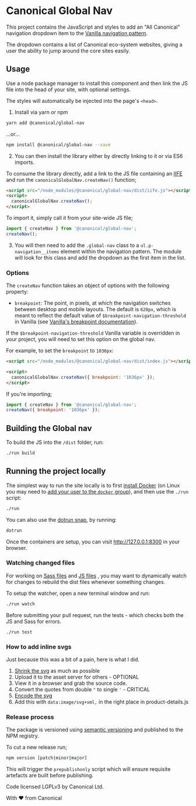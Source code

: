 # Canonical Global Nav

This project contains the JavaScript and styles to add an "All Canonical" navigation dropdown item to the [Vanilla navigation pattern](https://vanillaframework.io/docs/patterns/navigation#global-navigation).

The dropdown contains a list of Canonical eco-system websites, giving a user the ability to jump around the core sites easily.

## Usage

Use a node package manager to install this component and then link the JS file into the head of your site, with optional settings.

The styles will automatically be injected into the page's `<head>`.

1. Install via yarn or npm

```bash
yarn add @canonical/global-nav

```

...or...

```bash
npm install @canonical/global-nav --save
```

2. You can then install the library either by directly linking to it or via ES6 imports.

To consume the library directly, add a link to the JS file containing an [IIFE](https://developer.mozilla.org/en-US/docs/Glossary/IIFE) and run the `canonicalGlobalNav.createNav()` function;

```html
<script src="/node_modules/@canonical/global-nav/dist/iife.js"></script>
<script>
  canonicalGlobalNav.createNav();
</script>
```

To import it, simply call it from your site-wide JS file;

```js
import { createNav } from '@canonical/global-nav';
createNav();
```

3. You will then need to add the `.global-nav` class to a `ul.p-navigation__items` element within the navigation pattern. The module will look for this class and add the dropdown as the first item in the list.

### Options

The `createNav` function takes an object of options with the following property:

- `breakpoint`: The point, in pixels, at which the navigation switches between desktop and mobile layouts. The default is `620px`, which is meant to reflect the default value of `$breakpoint-navigation-threshold` in Vanilla (see [Vanilla's breakpoint documentation](https://vanillaframework.io/docs/settings/breakpoint-settings)).

If the `$breakpoint-navigation-threshold` Vanilla variable is overridden in your project, you will need to set this option on the global nav.

For example, to set the `breakpoint` to `1036px`:

```html
<script src="/node_modules/@canonical/global-nav/dist/index.js"></script>

<script>
  canonicalGlobalNav.createNav({ breakpoint: '1036px' });
</script>
```

If you're importing;

```js
import { createNav } from '@canonical/global-nav';
createNav({ breakpoint: '1036px' });
```

## Building the Global nav

To build the JS into the `/dist` folder, run:

```bash
./run build
```

## Running the project locally

The simplest way to run the site locally is to first [install Docker](https://docs.docker.com/engine/installation/) (on Linux you may need to [add your user to the `docker` group](https://docs.docker.com/engine/installation/linux/linux-postinstall/)), and then use the `./run` script:

```bash
./run
```

You can also use the [dotrun snap](https://snapcraft.io/dotrun), by running:

```bash
dotrun
```

Once the containers are setup, you can visit <http://127.0.0.1:8300> in your browser.

### Watching changed files

For working on [Sass files](src/sass) and [JS files](src/js) , you may want to dynamically watch for changes to rebuild the dist files whenever something changes.

To setup the watcher, open a new terminal window and run:

```bash
./run watch
```

Before submitting your pull request, run the tests - which checks both the JS and Sass for errors.

```
./run test
```

### How to add inline svgs

Just because this was a bit of a pain, here is what I did.

1. [Shrink the svg](https://www.svgminify.com/) as much as possible
2. Upload it to the asset server for others - OPTIONAL
3. View it in a browser and grab the source code.
4. Convert the quotes from double `"` to single `'` - CRITICAL
5. [Encode the svg](https://meyerweb.com/eric/tools/dencoder/)
6. Add this with `data:image/svg+xml,` in the right place in product-details.js

### Release process

The package is versioned using [semantic versioning](https://semver.org/) and published to the NPM registry.

To cut a new release run;

```bash
npm version [patch|minor|major]
```

This will trigger the `prepublishonly` script which will ensure requisite artefacts are built before publishing.

Code licensed LGPLv3 by Canonical Ltd.

With ♥ from Canonical
